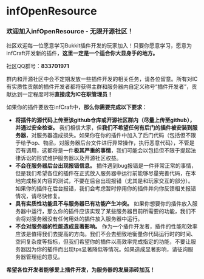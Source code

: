 # infOpenResource

### 欢迎加入infOpenResource - 无限开源社区！

社区欢迎每一位愿意学习Bukkit插件开发的玩家加入！只要你愿意学习，愿意为infCraft开发新的插件，**这里一定是一个适合你大显身手的地方。**

社区QQ群号：**833701971**

群内和开源社区中会不定期发放一些插件开发的相关任务，请各位留意。所有对IC有实质性贡献的插件开发者都将获得主群和服务器内自定义称号“插件开发者”，贡献达到一定程度时将**直接成为IC在职管理员！**

如果你的插件要放在infCraft中，**那么你需要完成以下要求**：
- **将插件的源代码上传至该github仓库或开源社区群内（尽量上传至github），并通过安全检查。** 我们相信大家，但**我们不希望任何有后门的插件被安装到服务器**，对服务器造成损失。如果你在你的插件中加入了后门代码（包括但不限于给予op、物品，对服务器后台文件进行异常操作，执行恶意代码），不管是否有调用，这都将是一件**极其严重的事情**，我们可能会以包括但不限于提起法律诉讼的形式维护服务器以及开源社区权益。
- **不会在服务器后台出现报错信息。** 插件遇到bug报错是一件非常正常的事情，但是我们希望各位的插件在正式放入服务器中运行前能够尽量完善代码，在本地完成相关内容的测试，不要在后台出现报错（尤其是和玩家交互的部分）。如果你的插件在后台报错，我们会考虑暂时停用你的插件并向你反馈相关报错情况，请尽快修复。
- **具有实质性功能且不与服务器已有功能产生冲突。** 如果你想要你的插件放入服务器中运行，那么你的插件应该实现了某些服务器目前所需要的功能，我们不会将对服务器没有任何用处的插件放入服务器中运行。
- **不会对服务器的性能造成显著影响。** 作为一个插件开发者，插件的性能和效率应该是值得我们去提高的方向。我们不会去细致地衡量你代码运行时的时间、空间复杂度等指标，但我们希望你的插件以高效率完成指定的功能，不要让服务器因为你的插件而出现tps显著降低等情况。如果造成显著影响，请征询服务器管理组的意见。

**希望各位开发者能够爱上插件开发，为服务器的发展添砖加瓦！**